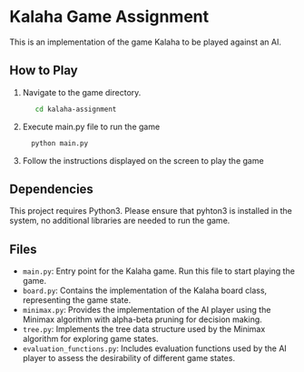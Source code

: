 # Kalaha Game Assignment 
This is an implementation of the game Kalaha to be played against an AI.

## How to Play

1. Navigate to the game directory.
   ```bash
      cd kalaha-assignment
2. Execute main.py file to run the game
    ```bash
      python main.py
3. Follow the instructions displayed on the screen to play the game

## Dependencies
This project requires Python3. Please ensure that pyhton3 is installed in the system, no additional libraries are needed to run the game.

## Files

- `main.py`: Entry point for the Kalaha game. Run this file to start playing the game.
- `board.py`: Contains the implementation of the Kalaha board class, representing the game state.
- `minimax.py`: Provides the implementation of the AI player using the Minimax algorithm with alpha-beta pruning for decision making.
- `tree.py`: Implements the tree data structure used by the Minimax algorithm for exploring game states.
- `evaluation_functions.py`: Includes evaluation functions used by the AI player to assess the desirability of different game states.
